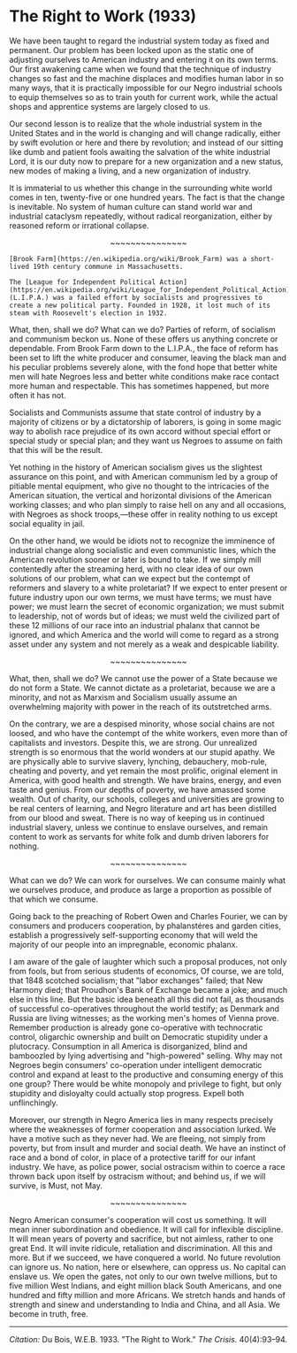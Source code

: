 <!--
title:   The Right to Work
author:  Du Bois, W.E.B.
journal: The Crisis
year:    1933
volume:  40
issue:   4
pages:   93-94
-->
# The Right to Work (1933)

We have been taught to regard the industrial system today as fixed and permanent. Our problem has been locked upon as the static one of adjusting ourselves to American industry and entering it on its own terms. Our first awakening came when we found that the technique of industry changes so fast and the machine displaces and modifies human labor in so many ways, that it is practically impossible for our Negro industrial schools to equip themselves so as to train youth for current work, while the actual shops and apprentice systems are largely closed to us.

Our second lesson is to realize that the whole industrial system in the United States and in the world is changing and will change radically, either by swift evolution or here and there by revolution; and instead of our sitting like dumb and patient fools awaiting the salvation of the white industrial Lord, it is our duty now to prepare for a new organization and a new status, new modes of making a living, and a new organization of industry.

It is immaterial to us whether this change in the surrounding white world comes in ten, twenty-five or one hundred years. The fact is that the change is inevitable. No system of human culture can stand world war and industrial cataclysm repeatedly, without radical reorganization, either by reasoned reform or irrational collapse.

<p style="text-align: center;">~~~~~~~~~~~~~~~</p>

```{margin}
[Brook Farm](https://en.wikipedia.org/wiki/Brook_Farm) was a short-lived 19th century commune in Massachusetts.

The [League for Independent Political Action](https://en.wikipedia.org/wiki/League_for_Independent_Political_Action) (L.I.P.A.) was a failed effort by socialists and progressives to create a new political party. Founded in 1928, it lost much of its steam with Roosevelt's election in 1932.
```

What, then, shall we do? What can we do? Parties of reform, of socialism and communism beckon us. None of these offers us anything concrete or dependable. From Brook Farm down to the L.I.P.A., the face of reform has been set to lift the white producer and consumer, leaving the black man and his peculiar problems severely alone, with the fond hope that better white men will hate Negroes less and better white conditions make race contact more human and respectable. This has sometimes happened, but more often it has not.

Socialists and Communists assume that state control of industry by a majority of citizens or by a dictatorship of laborers, is going in some magic way to abolish race prejudice of its own accord without special effort or special study or special plan; and they want us Negroes to assume on faith that this will be the result.

Yet nothing in the history of American socialism gives us the slightest assurance on this point, and with American communism led by a group of pitiable mental equipment, who give no thought to the intricacies of the American situation, the vertical and horizontal divisions of the American working classes; and who plan simply to raise hell on any and all occasions, with Negroes as shock troops,—these offer in reality nothing to us except social equality in jail.

On the other hand, we would be idiots not to recognize the imminence of industrial change along socialistic and even communistic lines, which the American revolution sooner or later is bound to take. If we simply mill contentedly after the streaming herd, with no clear idea of our own solutions of our problem, what can we expect but the contempt of reformers and slavery to a white proletariat? If we expect to enter present or future industry upon our own terms, we must have terms; we must have power; we must learn the secret of economic organization; we must submit to leadership, not of words but of ideas; we must weld the civilized part of these 12 millions of our race into an industrial phalanx that cannot be ignored, and which America  and the world will come to regard as a strong asset under any system and not merely as a weak and despicable liability.

<p style="text-align: center;">~~~~~~~~~~~~~~~</p>

What, then, shall we do? We cannot use the power of a State because we do not form a State. We cannot dictate as a proletariat, because we are a minority, and not as Marxism and Socialism usually assume an overwhelming majority with power in the reach of its outstretched arms.

On the contrary, we are a despised minority, whose social chains are not loosed, and who have the contempt of the white workers, even more than of capitalists and investors. Despite this, we are strong. Our unrealized strength is so enormous that the world wonders at our stupid apathy. We are physically able to survive slavery, lynching, debauchery, mob-rule, cheating and poverty, and yet remain the most prolific, original element in America, with good health and strength. We have brains, energy, and even taste and genius. From our depths of poverty, we have amassed some wealth. Out of charity, our schools, colleges and universities are growing to be real centers of learning, and Negro literature and art has been distilled from our blood and sweat. There is no way of keeping us in continued industrial slavery, unless we continue to enslave ourselves, and remain content to work as servants for white folk and dumb driven laborers for nothing.

<p style="text-align: center;">~~~~~~~~~~~~~~~</p>

What can we do? We can work for ourselves. We can consume mainly what we ourselves produce, and produce as large a proportion as possible of that which we consume.

Going back to the preaching of Robert Owen and Charles Fourier, we can by consumers and producers cooperation, by phalanstéres and garden cities, establish a progressively self-supporting economy that will weld the majority of our people into an impregnable, economic phalanx.

I am aware of the gale of laughter which such a proposal produces, not only from fools, but from serious students of economics, Of course, we are told, that 1848 scotched socialism; that "labor exchanges" failed; that New Harmony died; that Proudhon's Bank of Exchange became a joke; and much else in this line. But the basic idea beneath all this did not fail, as thousands of successful co-operatives throughout the world testify; as Denmark and Russia are living witnesses; as the working men's homes of Vienna prove. Remember production is already gone co-operative with technocratic control, oligarchic ownership and built on Democratic stupidity under a plutocracy. Consumption in all America is disorganized, blind and bamboozled by lying advertising and "high-powered" selling. Why may not Negroes begin consumers' co-operation under intelligent democratic control and expand at least to the productive and consuming energy of this one group? There would be white monopoly and privilege to fight, but only stupidity and disloyalty could actually stop progress. Expell both unflinchingly.

Moreover, our strength in Negro America lies in many respects precisely where the weaknesses of former cooperation and association lurked. We have a motive such as they never had. We are fleeing, not simply from poverty, but from insult and murder and social death. We have an instinct of race and a bond of color, in place of a protective tariff for our infant industry. We have, as police power, social ostracism within to coerce a race thrown back upon itself by ostracism without; and behind us, if we will survive, is Must, not May.

<p style="text-align: center;">~~~~~~~~~~~~~~~</p>

Negro American consumer's cooperation will cost us something. It will mean inner subordination and obedience. It will call for inflexible discipline. It will mean years of poverty and sacrifice, but not aimless, rather to one great End. It will invite ridicule, retaliation and discrimination. All this and more. But if we succeed, we have conquered a world. No future revolution can ignore us. No nation, here or elsewhere, can oppress us. No capital can enslave us. We open the gates, not only to our own twelve millions, but to five million West Indians, and eight million black South Americans, and one hundred and fifty million and more Africans. We stretch hands and hands of strength and sinew and understanding to India and China, and all Asia. We become in truth, free.

_________________
*Citation:* Du Bois, W.E.B. 1933. "The Right to Work." *The Crisis*. 40(4):93&ndash;94.
